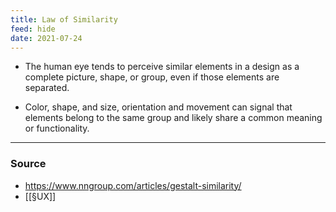 ```yaml
---
title: Law of Similarity
feed: hide
date: 2021-07-24
---
```


- The human eye tends to perceive similar elements in a design as a complete picture, shape, or group, even if those elements are separated.

- Color, shape, and size, orientation and movement can signal that elements belong to the same group and likely share a common meaning or functionality.

--- 
### Source
- https://www.nngroup.com/articles/gestalt-similarity/
- [[§UX]]